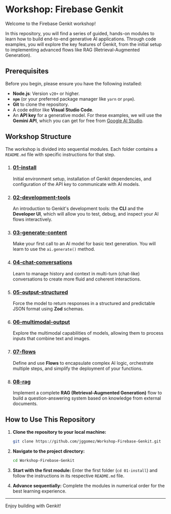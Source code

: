 # Workshop: Firebase Genkit

Welcome to the Firebase Genkit workshop\!

In this repository, you will find a series of guided, hands-on modules to learn how to build end-to-end generative AI applications. Through code examples, you will explore the key features of Genkit, from the initial setup to implementing advanced flows like RAG (Retrieval-Augmented Generation).

## Prerequisites

Before you begin, please ensure you have the following installed:

  * **Node.js**: Version `v20+` or higher.
  * **`npm`** (or your preferred package manager like `yarn` or `pnpm`).
  * **Git** to clone the repository.
  * A code editor like **Visual Studio Code**.
  * An **API key** for a generative model. For these examples, we will use the **Gemini API**, which you can get for free from [Google AI Studio](https://aistudio.google.com/app/apikey).

## Workshop Structure

The workshop is divided into sequential modules. Each folder contains a `README.md` file with specific instructions for that step.

1.  ### [01-install](https://github.com/jggomez/Workshop-Firebase-Genkit/tree/main/01-install)

    Initial environment setup, installation of Genkit dependencies, and configuration of the API key to communicate with AI models.

2.  ### [02-development-tools](https://github.com/jggomez/Workshop-Firebase-Genkit/tree/main/02-development-tools)

    An introduction to Genkit's development tools: the **CLI** and the **Developer UI**, which will allow you to test, debug, and inspect your AI flows interactively.

3.  ### [03-generate-content](https://github.com/jggomez/Workshop-Firebase-Genkit/tree/main/03-generate-content)

    Make your first call to an AI model for basic text generation. You will learn to use the `ai.generate()` method.

4.  ### [04-chat-conversations](https://github.com/jggomez/Workshop-Firebase-Genkit/tree/main/04-chat-conversations)

    Learn to manage history and context in multi-turn (chat-like) conversations to create more fluid and coherent interactions.

5.  ### [05-output-structured](https://github.com/jggomez/Workshop-Firebase-Genkit/tree/main/05-output-structured)

    Force the model to return responses in a structured and predictable JSON format using **Zod** schemas.

6.  ### [06-multimodal-output](https://github.com/jggomez/Workshop-Firebase-Genkit/tree/main/06-multimodal-output)

    Explore the multimodal capabilities of models, allowing them to process inputs that combine text and images.

7.  ### [07-flows](https://github.com/jggomez/Workshop-Firebase-Genkit/tree/main/07-flows)

    Define and use **Flows** to encapsulate complex AI logic, orchestrate multiple steps, and simplify the deployment of your functions.

8.  ### [08-rag](https://github.com/jggomez/Workshop-Firebase-Genkit/tree/main/08-rag)

    Implement a complete **RAG (Retrieval-Augmented Generation)** flow to build a question-answering system based on knowledge from external documents.

## How to Use This Repository

1.  **Clone the repository to your local machine:**

    ```bash
    git clone https://github.com/jggomez/Workshop-Firebase-Genkit.git
    ```

2.  **Navigate to the project directory:**

    ```bash
    cd Workshop-Firebase-Genkit
    ```

3.  **Start with the first module:**
    Enter the first folder (`cd 01-install`) and follow the instructions in its respective `README.md` file.

4.  **Advance sequentially:**
    Complete the modules in numerical order for the best learning experience.

-----

Enjoy building with Genkit\!
